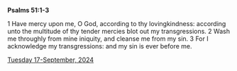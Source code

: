 **Psalms 51:1-3**

1 Have mercy upon me, O God, according to thy lovingkindness: according unto the multitude of thy tender mercies blot out my transgressions. 2 Wash me throughly from mine iniquity, and cleanse me from my sin. 3 For I acknowledge my transgressions: and my sin is ever before me.

[Tuesday 17-September, 2024](https://getbible.net/kjv/Psalms/51/1-3)
